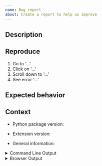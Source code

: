 ```yaml
---
name: Bug report
about: Create a report to help us improve
---
```


<!--
Welcome! Before creating a new issue:
* Search for relevant issues
* Check that you have updated both the jupyterlab extension and the python package:
  
  ```
  conda update -c conda-forge jupyter_conda
  jupyter labextension update jupyterlab_toastify jupyterlab_conda
  ```
-->

## Description

<!--Describe the bug clearly and concisely (specify if you are using the classical notebook or JupyterLab). Include screenshots if possible-->

## Reproduce

<!--Describe step-by-step instructions to reproduce the behavior-->

1. Go to '...'
2. Click on '...'
3. Scroll down to '...'
4. See error '...'

## Expected behavior

<!--Describe what you expected to happen-->

## Context

<!--Complete the following for context, and add any other relevant context-->

- Python package version:
<!-- Results of `conda list jupyter_conda` -->
- Extension version:
<!-- Results of `jupyter labextension list` -->
- General information:
<!-- Results of `conda info` -->

<details><summary>Command Line Output</summary>
<pre>
Paste the output from your command line running `jupyter lab` here, use `--debug` if possible.
</pre>
</details>

<details><summary>Browser Output</summary>
<pre>
Paste the output from your browser Javascript console here.
</pre>
</details>
